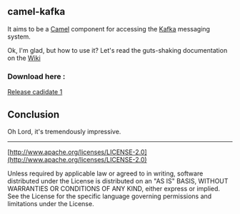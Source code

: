 ## camel-kafka
It aims to be a [Camel](http://camel.apache.org/) component for accessing the [Kafka](http://incubator.apache.org/kafka/) messaging system.

Ok, I'm glad, but how to use it? Let's read the guts-shaking documentation on the [Wiki](https://github.com/BreizhBeans/camel-kafka/wiki)

### Download here : 
[Release cadidate 1](https://github.com/BreizhBeans/camel-kafka/blob/1e84168647f19769e1b2938ecfccc9be65c4f4f8/target/camel-kafka-0.0.3-RC1.jar?raw=true)
    
## Conclusion
Oh Lord, it's tremendously impressive.
___

[http://www.apache.org/licenses/LICENSE-2.0](http://www.apache.org/licenses/LICENSE-2.0)

Unless required by applicable law or agreed to in writing, software distributed under the License is distributed on an "AS IS" BASIS, WITHOUT WARRANTIES OR CONDITIONS OF ANY KIND, either express or
implied. See the License for the specific language governing permissions and limitations under the License.